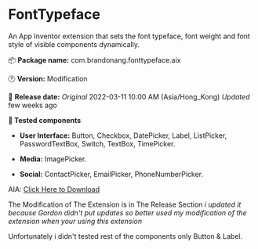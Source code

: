 # FontTypeface
An App Inventor extension that sets the font typeface, font weight and font style of visible components dynamically.

:package: **Package name:** com.brandonang.fonttypeface.aix

:clock1: **Version:** Modification

:date: **Release date:** *Original* 2022-03-11 10:00 AM (Asia/Hong_Kong) *Updated* few weeks ago

**:ticket: Tested components** 

* **User Interface:**  Button, Checkbox, DatePicker, Label, ListPicker, PasswordTextBox, Switch, TextBox, TimePicker. 

* **Media:** ImagePicker.

* **Social:** ContactPicker, EmailPicker, PhoneNumberPicker.

AIA: <a href="https://github.com/bextdev797/FontTypeface/raw/main/FontTypeface.aia">Click Here to Download</a>

The Modification of The Extension is in The Release Section *i updated it because Gordon didn't put updates so better used my modification of the extension when your using this extension*

Unfortunately i didn't tested rest of the components only Button & Label.
